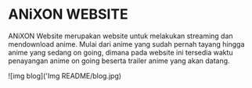 # ANiXON WEBSITE

ANiXON Website merupakan website untuk melakukan streaming dan mendownload anime. Mulai dari anime yang sudah pernah tayang hingga anime yang sedang on going, dimana pada website ini tersedia waktu penayangan anime on going beserta trailer anime yang akan datang.

![img blog]('Img README/blog.jpg)
